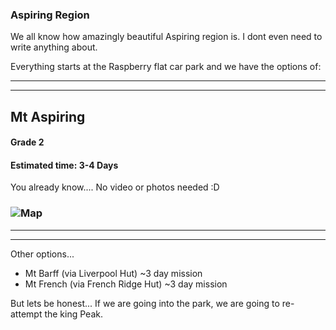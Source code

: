 ### Aspiring Region

We all know how amazingly beautiful Aspiring region is. I dont even need to write anything about.

Everything starts at the Raspberry flat car park and we have the options of:

-----

-----

## Mt Aspiring
#### Grade 2
#### Estimated time: 3-4 Days

You already know....
No video or photos needed :D

### ![Map](https://cdn.prod.website-files.com/663abed2125b1c3a8b363838/66b2acf7f846e57487e935a6_DSC09916%20(1).jpg "Map")

-----

-----

Other options...

- Mt Barff (via Liverpool Hut) ~3 day mission
- Mt French (via French Ridge Hut) ~3 day mission

But lets be honest... If we are going into the park, we are going to re-attempt the king Peak.